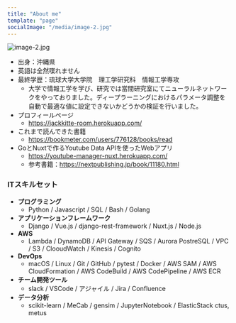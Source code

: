 ```yaml
---
title: "About me"
template: "page"
socialImage: "/media/image-2.jpg"
---
```

![image-2.jpg](/media/image-2.jpg)

- 出身：沖縄県
- 英語は全然喋れません
- 最終学歴：琉球大学大学院　理工学研究科　情報工学専攻
    - 大学で情報工学を学び、研究では當間研究室にてニューラルネットワークをやっておりました。ディープラーニングにおけるパラメータ調整を自動で最適な値に設定できないかどうかの検証を行いました。
- プロフィールページ
    - https://jackkitte-room.herokuapp.com/
- これまで読んできた書籍
    - https://bookmeter.com/users/776128/books/read
- GoとNuxtで作るYoutube Data APIを使ったWebアプリ
    - https://youtube-manager-nuxt.herokuapp.com/
    - 参考書籍：https://nextpublishing.jp/book/11180.html

### ITスキルセット
- **プログラミング**
    - Python / Javascript / SQL / Bash / Golang
- **アプリケーションフレームワーク**
    - Django / Vue.js / django-rest-framework / Nuxt.js / Node.js
- **AWS**
    - Lambda / DynamoDB / API Gateway / SQS / Aurora PostreSQL / VPC / S3 / ClooudWatch / Kinesis / Cognito
- **DevOps**
    - macOS / Linux / Git / GitHub / pytest / Docker / AWS SAM / AWS CloudFormation / AWS CodeBuild / AWS CodePipeline / AWS ECR
- **チーム開発ツール**
    - slack / VSCode / アジャイル / Jira / Confluence
- **データ分析**
    - scikit-learn / MeCab / gensim / JupyterNotebook / ElasticStack
ctus, metus